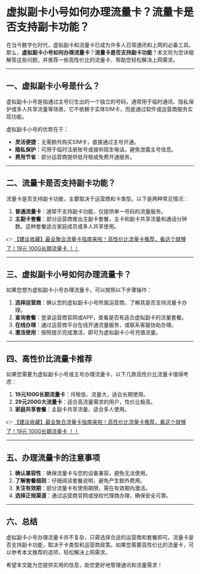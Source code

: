 # 虚拟副卡小号如何办理流量卡？流量卡是否支持副卡功能？

在当今数字化时代，虚拟副卡和流量卡已成为许多人日常通讯和上网的必备工具。那么，**虚拟副卡小号如何办理流量卡**？**流量卡是否支持副卡功能**？本文将为您详细解答这些问题，并推荐一些高性价比的流量卡，帮助您轻松解决上网需求。

---

## 一、虚拟副卡小号是什么？

虚拟副卡小号是指通过主号衍生出的一个独立的号码，通常用于临时通讯、隐私保护或多人共享流量等场景。它不依赖于实体SIM卡，而是通过软件或运营商服务实现功能。

虚拟副卡小号的优势在于：
- **灵活便捷**：无需额外购买SIM卡，直接通过主号开通。
- **隐私保护**：可用于临时注册账号或接听陌生电话，避免泄露主号信息。
- **费用节省**：部分运营商提供低月租或免费开通服务。

---

## 二、流量卡是否支持副卡功能？

流量卡是否支持副卡功能，主要取决于运营商和卡类型。以下是两种常见情况：

1. **普通流量卡**：通常不支持副卡功能，仅提供单一号码的流量服务。
2. **主副卡套餐**：部分运营商推出主副卡套餐，主卡和副卡共享流量和通话分钟数。这种套餐适合家庭成员或多人共享使用。

👉 [【建议收藏】最全聚合流量卡指南来啦！高性价比流量卡推荐，看这个就够了！19元 100G长期流量卡 ！！](https://bit.ly/Liuliangka)

---

## 三、虚拟副卡小号如何办理流量卡？

如果您想为虚拟副卡小号办理流量卡，可以按照以下步骤操作：

1. **选择运营商**：确认您的虚拟副卡小号所属运营商，了解其是否支持流量卡办理。
2. **查询套餐**：登录运营商官网或APP，查看是否有适合虚拟副卡的流量套餐。
3. **在线办理**：通过运营商平台在线开通流量服务，或联系客服协助办理。
4. **激活使用**：按照提示完成激活，即可为虚拟副卡小号充值流量。

---

## 四、高性价比流量卡推荐

如果您需要为虚拟副卡小号或主号办理流量卡，以下几款高性价比流量卡值得考虑：

1. **19元100G长期流量卡**：月租低、流量大，适合长期使用。
2. **29元200G大流量卡**：适合高流量需求的用户，性价比极高。
3. **家庭共享套餐**：主副卡共享流量，适合多人使用。

👉 [【建议收藏】最全聚合流量卡指南来啦！高性价比流量卡推荐，看这个就够了！19元 100G长期流量卡 ！！](https://bit.ly/Liuliangka)

---

## 五、办理流量卡的注意事项

1. **确认兼容性**：确保流量卡与您的设备兼容，避免无法使用。
2. **了解套餐细则**：仔细阅读套餐说明，避免产生额外费用。
3. **关注有效期**：部分流量卡有使用期限，需在有效期内激活。
4. **选择正规渠道**：通过运营商官网或授权代理商办理，确保安全可靠。

---

## 六、总结

虚拟副卡小号办理流量卡并不复杂，只需选择合适的运营商和套餐即可。流量卡是否支持副卡功能，取决于卡类型和运营商政策。如果您需要高性价比的流量卡，可以参考本文推荐的选项，轻松解决上网需求。

希望本文能为您提供实用的信息，助您更好地管理通讯和流量需求！